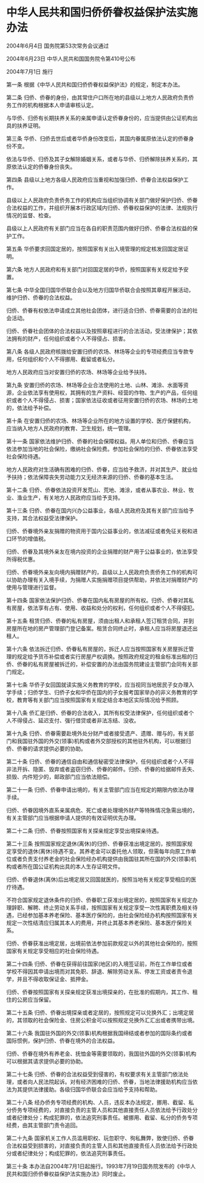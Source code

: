 # 中华人民共和国归侨侨眷权益保护法实施办法

2004年6月4日 国务院第53次常务会议通过

2004年6月23日 中华人民共和国国务院令第410号公布

2004年7月1日 施行

<!-- INFO END -->

第一条 根据《中华人民共和国归侨侨眷权益保护法》的规定，制定本办法。

第二条 归侨、侨眷的身份，由其常住户口所在地的县级以上地方人民政府负责侨务工作的机构根据本人申请审核认定。

与华侨、归侨有长期扶养关系的亲属申请认定侨眷身份的，应当提供由公证机构出具的扶养证明。

第三条 华侨、归侨去世后或者华侨身份改变后，其国内眷属原依法认定的侨眷身份不变。

依法与华侨、归侨及其子女解除婚姻关系，或者与华侨、归侨解除扶养关系的，其原依法认定的侨眷身份丧失。

第四条 县级以上地方各级人民政府应当重视和加强归侨、侨眷合法权益保护工作。

县级以上人民政府负责侨务工作的机构应当组织协调有关部门做好保护归侨、侨眷合法权益的工作，并组织开展本行政区域内归侨、侨眷权益保护的法律、法规执行情况的监督、检查。

县级以上人民政府有关部门应当在各自的职责范围内做好归侨、侨眷合法权益的保护工作。

第五条 华侨要求回国定居的，按照国家有关出入境管理的规定核发回国定居证明。

第六条 地方人民政府和有关部门对回国定居的华侨，按照国家有关规定给予安置。

第七条 中华全国归国华侨联合会以及地方归国华侨联合会按照其章程开展活动，维护归侨、侨眷的合法权益。

归侨、侨眷有权依法申请成立其他社会团体，进行适合归侨、侨眷需要的合法的社会活动。

归侨、侨眷社会团体的合法权益以及按照章程进行的合法活动，受法律保护；其依法拥有的财产，任何组织或者个人不得侵占、损害。

第八条 各级人民政府核拨给安置归侨的农场、林场等企业的专项经费应当专款专用，任何组织和个人不得挪用、截留或者私分。

地方人民政府应当对安置归侨的农场、林场等企业给予扶持。

第九条 安置归侨的农场、林场等企业合法使用的土地、山林、滩涂、水面等资源，企业依法享有使用权，其拥有的生产资料、经营的作物、生产的产品，任何组织或者个人不得侵占、损害；国家依法征收或者征用安置归侨的农场、林场的土地的，依法给予补偿。

第十条 在安置归侨的农场、林场等企业所在的地方设置的学校、医疗保健机构，应当纳入地方人民政府的教育、卫生规划，统一管理。

第十一条 国家依法维护归侨、侨眷的社会保障权益。用人单位和归侨、侨眷应当依法参加当地的社会保险，缴纳社会保险费。参加社会保险的归侨、侨眷依法享受社会保险待遇。

地方人民政府对生活确有困难的归侨、侨眷，应当给予救济，并对其生产、就业给予扶持；依法保障丧失劳动能力又无经济来源的归侨、侨眷的基本生活。

第十二条 归侨、侨眷依法投资开发荒山、荒地、滩涂，或者从事农业、林业、牧业、渔业生产，有关地方人民政府应当给予支持。

第十三条 归侨、侨眷在国内兴办公益事业，各级人民政府及其有关部门应当给予支持，其合法权益受法律保护。

归侨、侨眷境外亲友捐赠的物资用于国内公益事业的，依法减征或者免征关税和进口环节的增值税。

归侨、侨眷及其境外亲友在境内投资的企业捐赠的财产用于公益事业的，依法享受所得税优惠。

归侨、侨眷境外亲友向境内捐赠财产的，县级以上人民政府负责侨务工作的机构可以协助办理有关入境手续，为捐赠人实施捐赠项目提供帮助，并依法对捐赠财产的使用与管理进行监督。

第十四条 国家依法保护归侨、侨眷在国内私有房屋的所有权。归侨、侨眷对其私有房屋，依法享有占有、使用、收益和处分的权利，任何组织或者个人不得侵犯。

第十五条 租赁归侨、侨眷的私有房屋，须由出租人和承租人签订租赁合同，并到房屋所在地的房产管理部门登记备案。租赁合同终止时，承租人应当将房屋退还出租人。

第十六条 依法拆迁归侨、侨眷私有房屋的，拆迁人应当按照国家有关房屋拆迁管理的规定给予货币补偿或者实行房屋产权调换。按照政府规定的租金标准出租的归侨、侨眷的私有房屋被拆迁的，补偿安置的办法由国务院建设主管部门会同有关部门规定。

第十七条 华侨子女回国就读实施义务教育的学校，应当视同当地居民子女办理入学手续；归侨学生、归侨子女和华侨在国内的子女报考国家举办的非义务教育的学校，教育等有关部门应当按照国家有关规定结合本地区实际情况给予照顾。

第十八条 侨汇是归侨、侨眷的合法收入，其所有权受法律保护，任何组织或者个人不得侵占、延迟支付、强行借贷或者非法冻结、没收。

第十九条 归侨、侨眷需要赴境外处分财产或者接受遗产、遗赠、赠与的，有关部门和我国驻外国的外交(领事)机构或者外交部授权的其他驻外机构，可以根据归侨、侨眷的请求提供必要的协助。

第二十条 归侨、侨眷的通信自由和通信秘密受法律保护，任何组织或者个人不得非法开拆、隐匿、毁弃或者盗窃归侨、侨眷的邮件。归侨、侨眷的给据邮件丢失、损毁、内件短少的，邮政部门应当依法赔偿。

第二十一条 归侨、侨眷申请出境的，有关主管部门应当在规定的期限内依法办理手续。

归侨、侨眷因境外直系亲属病危、死亡或者处理境外财产等特殊情况急需出境的，有关主管部门应当根据申请人提供的有效证明优先办理。

第二十二条 归侨、侨眷按照国家有关探亲规定享受出境探亲待遇。

第二十三条 按照国家规定退休(离休)的归侨、侨眷获准出境定居的，按照国家规定享受的退休(离休)待遇不变。其养老金可以委托他人领取，但需每年向原工作单位或者负责支付养老金的社会保险经办机构提供由我国驻其所在国的外交(领事)机构或者所在国公证机构出具的本人生存证明文件。

归侨、侨眷退休(离休)后出境定居又回国就医的，按照当地有关规定享受相应的医疗待遇。

不符合国家规定退休条件的归侨、侨眷职工获准出境定居的，按照国家有关规定办理辞职、解聘、终止劳动关系手续，按照国家有关规定享受一次性离职费及相关待遇，已经参加基本养老保险、基本医疗保险的，由社会保险经办机构按照国家有关规定一次性结清应归属其本人的费用，并终止其基本养老保险、基本医疗保险关系。

归侨、侨眷获准出境定居，出境前依法参加前款规定以外的其他社会保险的，按照国家有关规定享受相应的社会保险待遇。

第二十四条 归侨、侨眷在获得前往国家(地区)的入境签证前，所在工作单位或者学校不得因其申请出境而对其免职、辞退、解除劳动关系、停发工资或者责令退学，并且不得收取保证金、抵押金。

归侨、侨眷按照国家有关探亲规定获准出境探亲的，在批准的假期内，其工作、租住的公房应当保留。

第二十五条 归侨、侨眷出境探亲或者定居的，按照规定可以兑换外汇；出境定居的，其领取的社会保险金、住房公积金可以按照规定兑换外汇汇出或者携带出境。

第二十六条 我国驻外国的外交(领事)机构根据我国缔结或者参加的国际条约或者国际惯例，保护归侨、侨眷在境外的合法权益。

归侨、侨眷在境外有养老金、抚恤金等需要领取的，我国驻外国的外交(领事)机构可以根据其请求提供必要的协助。

第二十七条 归侨、侨眷的合法权益受到侵害的，有权要求有关主管部门依法处理，或者向人民法院起诉。对有经济困难的归侨、侨眷，当地法律援助机构应当依法为其提供法律援助。各级归国华侨联合会应当给予支持和帮助。

第二十八条 经办侨务专项经费的机构、人员，违反本办法规定，挪用、截留、私分侨务专项经费的，对直接负责的主管人员和其他直接责任人员依法给予行政处分或者纪律处分；构成犯罪的，依法追究刑事责任。被挪用、截留、私分的侨务专项经费，由其主管部门责令追回。

第二十九条 国家机关工作人员滥用职权、玩忽职守、徇私舞弊，致使归侨、侨眷合法权益受到损害的，对直接负责的主管人员和其他直接责任人员依法给予行政处分或者纪律处分；构成犯罪的，依法追究刑事责任。

第三十条 本办法自2004年7月1日起施行。1993年7月19日国务院发布的《中华人民共和国归侨侨眷权益保护法实施办法》同时废止。